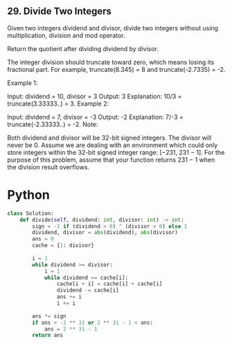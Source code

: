 ## 29. Divide Two Integers
Given two integers dividend and divisor, divide two integers without using multiplication, division and mod operator.

Return the quotient after dividing dividend by divisor.

The integer division should truncate toward zero, which means losing its fractional part. For example, truncate(8.345) = 8 and truncate(-2.7335) = -2.

Example 1:

Input: dividend = 10, divisor = 3
Output: 3
Explanation: 10/3 = truncate(3.33333..) = 3.
Example 2:

Input: dividend = 7, divisor = -3
Output: -2
Explanation: 7/-3 = truncate(-2.33333..) = -2.
Note:

Both dividend and divisor will be 32-bit signed integers.
The divisor will never be 0.
Assume we are dealing with an environment which could only store integers within the 32-bit signed integer range: [−231,  231 − 1]. For the purpose of this problem, assume that your function returns 231 − 1 when the division result overflows.

# Python
``` python
class Solution:
    def divide(self, dividend: int, divisor: int) -> int:
        sign = -1 if (dividend > 0) ^ (divisor > 0) else 1
        dividend, divisor = abs(dividend), abs(divisor)
        ans = 0
        cache = {1: divisor}
        
        i = 1
        while dividend >= divisor:
            i = 1
            while dividend >= cache[i]:
                cache[i + i] = cache[i] + cache[i]
                dividend -= cache[i]
                ans += i
                i += i
                
        ans *= sign
        if ans < -2 ** 31 or 2 ** 31 - 1 < ans:
            ans = 2 ** 31 - 1
        return ans
```

<!-- ## Java
``` java

``` -->